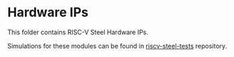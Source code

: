 # Hardware IPs

This folder contains RISC-V Steel Hardware IPs.

Simulations for these modules can be found in [riscv-steel-tests](https://github.com/riscv-steel/riscv-steel-tests) repository.